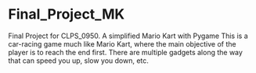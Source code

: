 # Final_Project_MK
Final Project for CLPS_0950. A simplified Mario Kart with Pygame
This is a car-racing game much like Mario Kart, where the main objective of the player is to reach the end first. There are multiple gadgets along the way that can speed you up, slow you down, etc.
